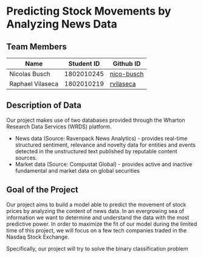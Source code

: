 # Predicting Stock Movements by Analyzing News Data

## Team Members
Name | Student ID | Github ID
------------ | ------------- | -------------
Nicolas Busch | 1802010245 | [nico-busch](https://github.com/nico-busch)
Raphael Vilaseca | 1802010219 | [rvilaseca](https://github.com/rvilaseca)
## Description of Data
Our project makes use of two databases provided through the Wharton Research Data Services (WRDS) platform.
- News data (Source: Ravenpack News Analytics) - provides real-time structured sentiment, relevance and novelty data for entities and events detected in the unstructured text published by reputable content sources.
- Market data (Source: Compustat Global) - provides active and inactive fundamental and market data on global securities
## Goal of the Project
Our project aims to build a model able to predict the movement of stock prices by analyzing the content of news data. In an evergrowing sea of information we want to determine and understand the data with the most predictive power. In order to maximize the fit of our model during the limited time of this project, we will focus on a few tech companies traded in the Nasdaq Stock Exchange.

Specifically, our project will try to solve the binary classification problem 


